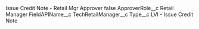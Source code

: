 <?xml version="1.0" encoding="UTF-8"?>
<CustomMetadata xmlns="http://soap.sforce.com/2006/04/metadata" xmlns:xsi="http://www.w3.org/2001/XMLSchema-instance" xmlns:xsd="http://www.w3.org/2001/XMLSchema">
    <label>Issue Credit Note - Retail Mgr Approver</label>
    <protected>false</protected>
    <values>
        <field>ApproverRole__c</field>
        <value xsi:type="xsd:string">Retail Manager</value>
    </values>
    <values>
        <field>FieldAPIName__c</field>
        <value xsi:type="xsd:string">TechRetailManager__c</value>
    </values>
    <values>
        <field>Type__c</field>
        <value xsi:type="xsd:string">LVI - Issue Credit Note</value>
    </values>
</CustomMetadata>
